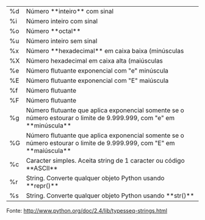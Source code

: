 <div class="tabela"><table>
<tr><td>%d</td><td>Número **inteiro** com sinal</td></tr>
<tr><td>%i</td><td>Número inteiro com sinal</td></tr>
<tr><td>%o</td><td>Número **octal**</td></tr>
<tr><td>%u</td><td>Número inteiro sem sinal</td></tr>
<tr><td>%x</td><td>Número **hexadecimal** em caixa baixa (minúsculas</td></tr>
<tr><td>%X</td><td>Número hexadecimal em caixa alta (maiúsculas</td></tr>
<tr><td>%e</td><td>Número flutuante exponencial com "e" minúscula</td></tr>
<tr><td>%E</td><td>Número flutuante exponencial com "E" maiúscula</td></tr>
<tr><td>%f</td><td>Número flutuante</td></tr>
<tr><td>%F</td><td>Número flutuante</td></tr>
<tr><td>%g</td><td>Número flutuante que aplica exponencial somente se o número estourar o limite de 9.999.999, com "e" em **minúscula**</td></tr>
<tr><td>%G</td><td>Número flutuante que aplica exponencial somente se o número estourar o limite de 9.999.999, com "E" em **maiúscula**</td></tr>
<tr><td>%c</td><td>Caracter simples. Aceita string de 1 caracter ou código **ASCII**</td></tr>
<tr><td>%r</td><td>String. Converte qualquer objeto Python usando **repr()**</td></tr>
<tr><td>%s</td><td>String. Converte qualquer objeto Python usando **str()**</td></tr>
</table></div>

Fonte: http://www.python.org/doc/2.4/lib/typesseq-strings.html

